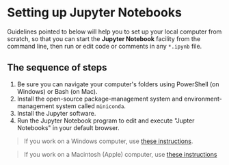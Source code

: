 # Setting up Jupyter Notebooks

Guidelines pointed to below will help you to set up your local computer from scratch, so that you can start the **Jupyter Notebook** facility from the command line, then run or edit code or comments in any `*.ipynb` file.

## The sequence of steps

1. Be sure you can navigate your computer's folders using PowerShell (on Windows) or Bash (on Mac).
2. Install the open-source package-management system and environment-management system called `miniconda`.
3. Install the Jupyter software.
4. Run the Jupyter Notebook program to edit and execute "Jupter Notebooks" in your default browser.

>If you work on a Windows computer, use [these instructions](jnb-startup-win.md).

>If you work on a Macintosh (Apple) computer, use [these instructions](jnb-startup-macos.md)